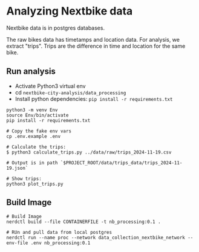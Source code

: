 # Analyzing Nextbike data

Nextbike data is in postgres databases.

The raw bikes data has timetamps and location data.
For analysis, we extract "trips".
Trips are the difference in time and location for the same bike.

## Run analysis
- Activate Python3 virtual env
- cd `nextbike-city-analysis/data_processing`
- Install python dependencies: `pip install -r requirements.txt`

```SHELL
python3 -m venv Env
source Env/bin/activate
pip install -r requirements.txt

# Copy the fake env vars
cp .env.example .env

# Calculate the trips:
$ python3 calculate_trips.py ../data/raw/trips_2024-11-19.csv

# Output is in path `$PROJECT_ROOT/data/trips_data/trips_2024-11-19.json`

# Show trips:
python3 plot_trips.py
```


## Build Image
```SHELL
# Build Image
nerdctl build --file CONTAINERFILE -t nb_processing:0.1 .

# RUn and pull data from local postgres
nerdctl run --name proc --network data_collection_nextbike_network --env-file .env nb_processing:0.1



```


